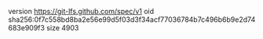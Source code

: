version https://git-lfs.github.com/spec/v1
oid sha256:0f7c558bd8ba2e56e99d5f03d3f34acf77036784b7c496b6b9e2d74683e909f3
size 4903
